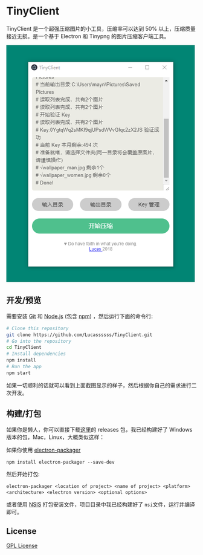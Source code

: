 # TinyClient

TinyClient 是一个超强压缩图片的小工具，压缩率可以达到 50% 以上，压缩质量接近无损。是一个基于 Electron 和 Tinypng 的图片压缩客户端工具。

![](https://raw.githubusercontent.com/Lucassssss/TinyClient/master/screenshot.png)

## 开发/预览

需要安装 [Git](https://git-scm.com) 和 [Node.js](https://nodejs.org/en/download/) (包含 [npm](http://npmjs.com)) ，然后运行下面的命令行:

```bash
# Clone this repository
git clone https://github.com/Lucassssss/TinyClient.git
# Go into the repository
cd TinyClient
# Install dependencies
npm install
# Run the app
npm start
```
如果一切顺利的话就可以看到上面截图显示的样子，然后根据你自己的需求进行二次开发。

## 构建/打包
如果你是懒人，你可以直接下载[这里](https://github.com/Lucassssss/TinyClient/releases)的 releases 包，我已经构建好了 Windows 版本的包，Mac，Linux，大概类似这样：  

如果你使用 [electron-packager](https://github.com/electron-userland/electron-packager)
``` 
npm install electron-packager --save-dev
```
然后开始打包:

```
electron-packager <location of project> <name of project> <platform> <architecture> <electron version> <optional options>
```
或者使用 [NSIS](https://blog.csdn.net/yu17310133443/article/details/79496499) 打包安装文件，项目目录中我已经构建好了 ```nsi```文件，运行并编译即可。

## License
[GPL License](https://www.gnu.org/licenses/gpl.html)